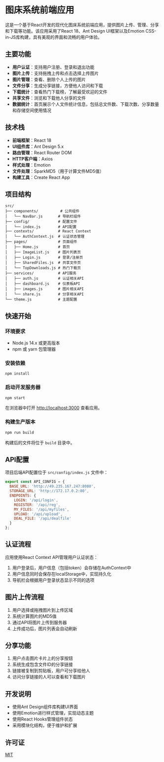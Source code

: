 # 图床系统前端应用

这是一个基于React开发的现代化图床系统前端应用，提供图片上传、管理、分享和下载等功能。该应用采用了React 18、Ant Design UI框架以及Emotion CSS-in-JS库构建，具有美观的界面和流畅的用户体验。

## 主要功能

- **用户认证**：支持用户注册、登录和退出功能
- **图片上传**：支持拖拽上传和点击选择上传图片
- **图片管理**：查看、删除个人上传的图片
- **文件分享**：生成分享链接，方便他人访问和下载
- **下载统计**：查看热门下载榜，了解最受欢迎的文件
- **共享文件**：浏览和下载他人分享的文件
- **数据统计**：首页展示个人文件统计信息，包括总文件数、下载次数、分享数量和存储空间使用情况

## 技术栈

- **前端框架**：React 18
- **UI组件库**：Ant Design 5.x
- **路由管理**：React Router DOM
- **HTTP客户端**：Axios
- **样式处理**：Emotion
- **文件处理**：SparkMD5（用于计算文件MD5值）
- **构建工具**：Create React App

## 项目结构

```
src/
├── components/          # 公共组件
│   └── NavBar.js       # 导航栏组件
├── config/             # 配置文件
│   └── index.js        # API配置
├── contexts/           # React Context
│   └── AuthContext.js  # 认证状态管理
├── pages/              # 页面组件
│   ├── Home.js         # 首页
│   ├── ImageList.js    # 图片列表页
│   ├── Login.js        # 登录/注册页
│   ├── SharedFiles.js  # 共享文件页
│   └── TopDownloads.js # 热门下载页
├── services/           # API服务
│   ├── auth.js         # 认证相关API
│   ├── dashboard.js    # 仪表板API
│   ├── images.js       # 图片相关API
│   └── share.js        # 分享相关API
└── theme.js            # 主题配置
```

## 快速开始

### 环境要求

- Node.js 14.x 或更高版本
- npm 或 yarn 包管理器

### 安装依赖

```bash
npm install
```

### 启动开发服务器

```bash
npm start
```

在浏览器中打开 [http://localhost:3000](http://localhost:3000) 查看应用。

### 构建生产版本

```bash
npm run build
```

构建后的文件将位于 `build` 目录中。

## API配置

项目后端API配置位于 `src/config/index.js` 文件中：

```javascript
export const API_CONFIG = {
  BASE_URL: 'http://49.235.167.247:8080',
  STORAGE_URL: 'http://172.17.0.2:80',
  ENDPOINTS: {
    LOGIN: '/api/login',
    REGISTER: '/api/reg',
    MY_FILES: '/api/myfiles',
    UPLOAD: '/api/upload',
    DEAL_FILE: '/api/dealfile'
  }
};
```

## 认证流程

应用使用React Context API管理用户认证状态：

1. 用户登录后，用户信息（包括token）会存储在AuthContext中
2. 用户信息同时会保存在localStorage中，实现持久化
3. 导航栏会根据用户登录状态显示不同的选项

## 图片上传流程

1. 用户选择或拖拽图片到上传区域
2. 系统计算图片的MD5值
3. 通过API将图片上传到服务器
4. 上传成功后，图片列表会自动刷新

## 分享功能

1. 用户点击图片卡片上的分享按钮
2. 系统生成包含文件ID的分享链接
3. 链接被复制到剪贴板，用户可分享给他人
4. 访问分享链接的人可以查看和下载图片

## 开发说明

- 使用Ant Design组件库构建UI界面
- 使用Emotion进行样式管理，实现动态主题
- 使用React Hooks管理组件状态
- 采用模块化结构，便于维护和扩展

## 许可证

[MIT](LICENSE)
